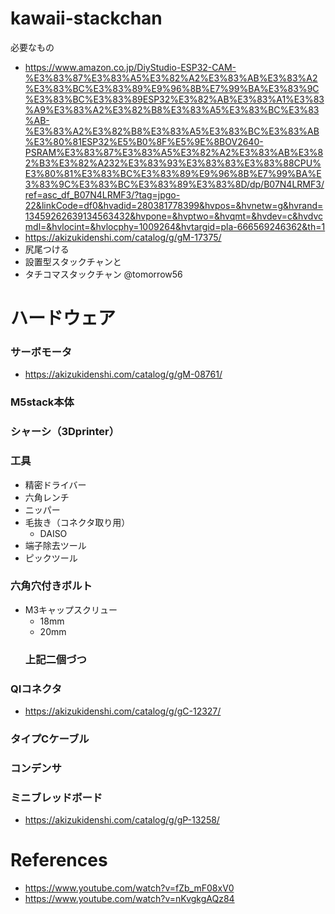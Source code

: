 # kawaii-stackchan
必要なもの
* https://www.amazon.co.jp/DiyStudio-ESP32-CAM-%E3%83%87%E3%83%A5%E3%82%A2%E3%83%AB%E3%83%A2%E3%83%BC%E3%83%89%E9%96%8B%E7%99%BA%E3%83%9C%E3%83%BC%E3%83%89ESP32%E3%82%AB%E3%83%A1%E3%83%A9%E3%83%A2%E3%82%B8%E3%83%A5%E3%83%BC%E3%83%AB-%E3%83%A2%E3%82%B8%E3%83%A5%E3%83%BC%E3%83%AB%E3%80%81ESP32%E5%B0%8F%E5%9E%8BOV2640-PSRAM%E3%83%87%E3%83%A5%E3%82%A2%E3%83%AB%E3%82%B3%E3%82%A232%E3%83%93%E3%83%83%E3%83%88CPU%E3%80%81%E3%83%BC%E3%83%89%E9%96%8B%E7%99%BA%E3%83%9C%E3%83%BC%E3%83%89%E3%83%8D/dp/B07N4LRMF3/ref=asc_df_B07N4LRMF3/?tag=jpgo-22&linkCode=df0&hvadid=280381778399&hvpos=&hvnetw=g&hvrand=13459262639134563432&hvpone=&hvptwo=&hvqmt=&hvdev=c&hvdvcmdl=&hvlocint=&hvlocphy=1009264&hvtargid=pla-666569246362&th=1
* https://akizukidenshi.com/catalog/g/gM-17375/
* 尻尾つける
* 設置型スタックチャンと
* タチコマスタックチャン @tomorrow56

# ハードウェア
### サーボモータ
* https://akizukidenshi.com/catalog/g/gM-08761/
### M5stack本体
### シャーシ（3Dprinter）
### 工具
* 精密ドライバー
* 六角レンチ
* ニッパー
* 毛抜き（コネクタ取り用）
    * DAISO
* 端子除去ツール
* ピックツール
### 六角穴付きボルト
* M3キャップスクリュー
    * 18mm
    * 20mm
    ### 上記二個づつ
### QIコネクタ
* https://akizukidenshi.com/catalog/g/gC-12327/

### タイプCケーブル

### コンデンサ

### ミニブレッドボード
* https://akizukidenshi.com/catalog/g/gP-13258/


# References
* https://www.youtube.com/watch?v=fZb_mF08xV0
* https://www.youtube.com/watch?v=nKvgkgAQz84
